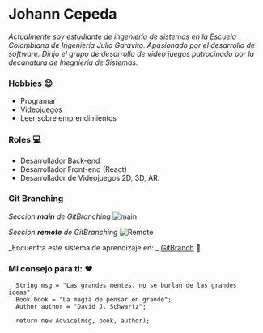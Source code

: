 # Johann Cepeda
  _Actualmente soy estudiante de ingeniería de sistemas en la Escuela Colombiana de Ingeniería Julio Garavito. Apasionado por el desarrollo de software. Dirijo el grupo de desarrollo de video juegos patrocinado por la decanatura de Inegniería de Sistemas._

### Hobbies :blush:

* Programar
* Videojuegos
* Leer sobre emprendimientos

### Roles :computer:

* Desarrollador Back-end
* Desarrollador Front-end (React)
* Desarrollador de Videojuegos 2D, 3D, AR.

### Git Branching
_Seccion **_main_** de GitBranching_
![main](https://github.com/JCPosso/CVDS-Laboratorio1/blob/master/Johann%20Cepeda/Seccion%201.png)

_Seccion **_remote_** de GitBranching_
![Remote](https://github.com/JCPosso/CVDS-Laboratorio1/blob/master/Johann%20Cepeda/Seccion%202.png)

_Encuentra este sistema de aprendizaje en: _
    [GitBranch](https://learngitbranching.js.org/?locale=es_AR) :memo:

### Mi consejo para ti: :heart:
```
  String msg = "Las grandes mentes, no se burlan de las grandes ideas";
  Book book = "La magia de pensar en grande";
  Author author = "David J. Schwartz";
  
  return new Advice(msg, book, author);
```

